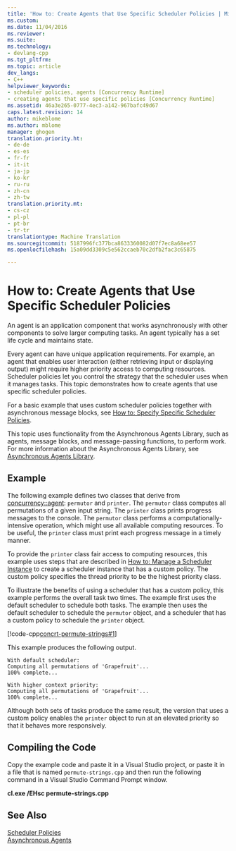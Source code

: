 ```yaml
---
title: 'How to: Create Agents that Use Specific Scheduler Policies | Microsoft Docs'
ms.custom: 
ms.date: 11/04/2016
ms.reviewer: 
ms.suite: 
ms.technology:
- devlang-cpp
ms.tgt_pltfrm: 
ms.topic: article
dev_langs:
- C++
helpviewer_keywords:
- scheduler policies, agents [Concurrency Runtime]
- creating agents that use specific policies [Concurrency Runtime]
ms.assetid: 46a3e265-0777-4ec3-a142-967bafc49d67
caps.latest.revision: 14
author: mikeblome
ms.author: mblome
manager: ghogen
translation.priority.ht:
- de-de
- es-es
- fr-fr
- it-it
- ja-jp
- ko-kr
- ru-ru
- zh-cn
- zh-tw
translation.priority.mt:
- cs-cz
- pl-pl
- pt-br
- tr-tr
translationtype: Machine Translation
ms.sourcegitcommit: 5187996fc377bca8633360082d07f7ec8a68ee57
ms.openlocfilehash: 15a09dd3309c5e562ccaeb70c2dfb2fac3c65875

---
```

# How to: Create Agents that Use Specific Scheduler Policies
An agent is an application component that works asynchronously with other components to solve larger computing tasks. An agent typically has a set life cycle and maintains state.  
  
 Every agent can have unique application requirements. For example, an agent that enables user interaction (either retrieving input or displaying output) might require higher priority access to computing resources. Scheduler policies let you control the strategy that the scheduler uses when it manages tasks. This topic demonstrates how to create agents that use specific scheduler policies.  
  
 For a basic example that uses custom scheduler policies together with asynchronous message blocks, see [How to: Specify Specific Scheduler Policies](../../parallel/concrt/how-to-specify-specific-scheduler-policies.md).  
  
 This topic uses functionality from the Asynchronous Agents Library, such as agents, message blocks, and message-passing functions, to perform work. For more information about the Asynchronous Agents Library, see [Asynchronous Agents Library](../../parallel/concrt/asynchronous-agents-library.md).  
  
## Example  
 The following example defines two classes that derive from [concurrency::agent](../../parallel/concrt/reference/agent-class.md): `permutor` and `printer`. The `permutor` class computes all permutations of a given input string. The `printer` class prints progress messages to the console. The `permutor` class performs a computationally-intensive operation, which might use all available computing resources. To be useful, the `printer` class must print each progress message in a timely manner.  
  
 To provide the `printer` class fair access to computing resources, this example uses steps that are described in [How to: Manage a Scheduler Instance](../../parallel/concrt/how-to-manage-a-scheduler-instance.md) to create a scheduler instance that has a custom policy. The custom policy specifies the thread priority to be the highest priority class.  
  
 To illustrate the benefits of using a scheduler that has a custom policy, this example performs the overall task two times. The example first uses the default scheduler to schedule both tasks. The example then uses the default scheduler to schedule the `permutor` object, and a scheduler that has a custom policy to schedule the `printer` object.  
  
 [!code-cpp[concrt-permute-strings#1](../../parallel/concrt/codesnippet/cpp/how-to-create-agents-that-use-specific-scheduler-policies_1.cpp)]  
  
 This example produces the following output.  
  
```Output  
With default scheduler:  
Computing all permutations of 'Grapefruit'...  
100% complete...  
 
With higher context priority:  
Computing all permutations of 'Grapefruit'...  
100% complete...  
```  
  
 Although both sets of tasks produce the same result, the version that uses a custom policy enables the `printer` object to run at an elevated priority so that it behaves more responsively.  
  
## Compiling the Code  
 Copy the example code and paste it in a Visual Studio project, or paste it in a file that is named `permute-strings.cpp` and then run the following command in a Visual Studio Command Prompt window.  
  
 **cl.exe /EHsc permute-strings.cpp**  
  
## See Also  
 [Scheduler Policies](../../parallel/concrt/scheduler-policies.md)   
 [Asynchronous Agents](../../parallel/concrt/asynchronous-agents.md)   
 




<!--HONumber=Jan17_HO1-->


